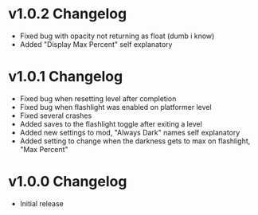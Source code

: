 # v1.0.2 Changelog

* Fixed bug with opacity not returning as float (dumb i know)
* Added "Display Max Percent" self explanatory

# v1.0.1 Changelog

 * Fixed bug when resetting level after completion
 * Fixed bug when flashlight was enabled on platformer level
 * Fixed several crashes
 * Added saves to the flashlight toggle after exiting a level
 * Added new settings to mod, "Always Dark" names self explanatory
 * Added setting to change when the darkness gets to max on flashlight, "Max Percent"

# v1.0.0 Changelog

 * Initial release
